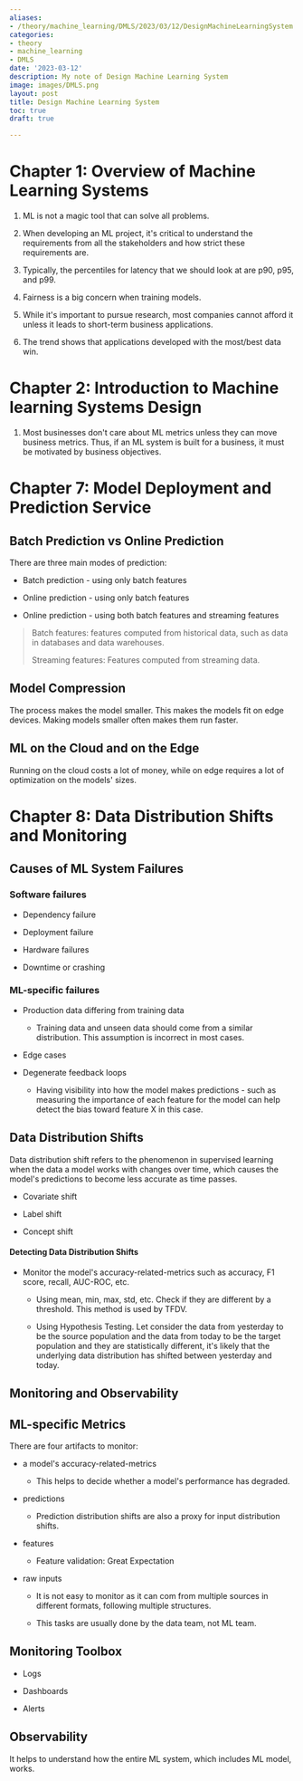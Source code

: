 ```yaml
---
aliases:
- /theory/machine_learning/DMLS/2023/03/12/DesignMachineLearningSystem
categories:
- theory
- machine_learning
- DMLS
date: '2023-03-12'
description: My note of Design Machine Learning System
image: images/DMLS.png
layout: post
title: Design Machine Learning System
toc: true
draft: true

---
```


# Chapter 1: Overview of Machine Learning Systems

1. ML is not a magic tool that can solve all problems.

2. When developing an ML project, it's critical to understand the requirements from all the stakeholders and how strict these requirements are.

3. Typically, the percentiles for latency that we should look at are p90, p95, and p99.

4. Fairness is a big concern when training models.

5. While it's important to pursue research, most companies cannot afford it unless it leads to short-term business applications.

6. The trend shows that applications developed with the most/best data win.

# Chapter 2: Introduction to Machine learning Systems Design

1. Most businesses don't care about ML metrics unless they can move business metrics. Thus, if an ML system is built for a business, it must be motivated by business objectives.



# Chapter 7: Model Deployment and Prediction Service

## Batch Prediction vs Online Prediction

There are three main modes of prediction:

- Batch prediction -  using only batch features

- Online prediction - using only batch features

- Online prediction - using both batch features and streaming features

> Batch features: features computed from historical data, such as data in databases and data warehouses.
> 
> Streaming features: Features computed from streaming data.

## Model Compression

The process makes the model smaller. This makes the models fit on edge devices. Making models smaller often makes them run faster.

## ML on the Cloud and on the Edge

Running on the cloud costs a lot of money, while on edge requires a lot of optimization on the models' sizes.

# Chapter 8: Data Distribution Shifts and Monitoring

## Causes of ML System Failures

### Software failures

* Dependency failure

* Deployment failure

* Hardware failures

* Downtime or crashing

### ML-specific failures

* Production data differing from training data
  
  * Training data and unseen data should come from a similar distribution. This assumption is incorrect in most cases.

* Edge cases

* Degenerate feedback loops
  
  * Having visibility into how the model makes predictions - such as measuring the importance of each feature for the model can help detect the bias toward feature X in this case.

## Data Distribution Shifts

Data distribution shift refers to the phenomenon in supervised learning when the data a model works with changes over time, which causes the model's predictions to become less accurate as time passes.

* Covariate shift

* Label shift

* Concept shift

#### Detecting Data Distribution Shifts

- Monitor the model's accuracy-related-metrics such as accuracy, F1 score, recall, AUC-ROC, etc.
  
  - Using mean, min, max, std, etc. Check if they are different by a threshold. This method is used by TFDV.
  
  - Using Hypothesis Testing. Let consider the data from yesterday to be the source population and the data from today to be the target population and they are statistically different, it's likely that the underlying data distribution has shifted between yesterday and today.

## Monitoring and Observability

## ML-specific Metrics

There are four artifacts to monitor:

* a model's accuracy-related-metrics
  
  * This helps to decide whether a model's performance has degraded.

* predictions
  
  * Prediction distribution shifts are also a proxy for input distribution shifts.

* features
  
  * Feature validation: Great Expectation

* raw inputs
  
  * It is not easy to monitor as it can com from multiple sources in different formats, following multiple structures.
  
  * This tasks are usually done by the data team, not ML team.

## Monitoring Toolbox

* Logs

* Dashboards

* Alerts

## Observability

It helps to understand how the entire ML system, which includes ML model, works. 
